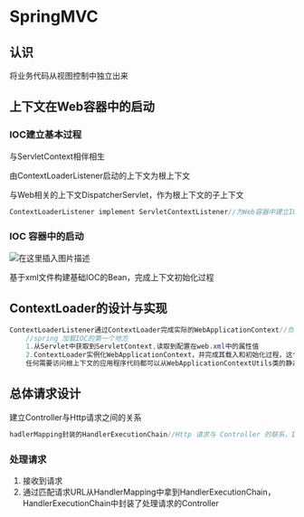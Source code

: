 # SpringMVC

## 认识

将业务代码从视图控制中独立出来

## 上下文在Web容器中的启动

### IOC建立基本过程

与ServletContext相伴相生

由ContextLoaderListener启动的上下文为根上下文

与Web相关的上下文DispatcherServlet，作为根上下文的子上下文

```java
ContextLoaderListener implement ServletContextListener//为Web容器中建立IOC容器服务的
```

### IOC 容器中的启动

![在这里插入图片描述](https://img-blog.csdnimg.cn/20200919201508246.png?x-oss-process=image/watermark,type_ZmFuZ3poZW5naGVpdGk,shadow_10,text_aHR0cHM6Ly9ibG9nLmNzZG4ubmV0L3FxXzQyMDcwMTc5,size_16,color_FFFFFF,t_70#pic_center)

基于xml文件构建基础IOC的Bean，完成上下文初始化过程

## ContextLoader的设计与实现

```java
ContextLoaderListener通过ContextLoader完成实际的WebApplicationContext//负责启动根IOC并将其载入到Web容器中的主要模块
    //spring 加载IOC的第一个地方
    1.从Servlet中获取到ServletContext,读取到配置在web.xml中的属性值
    2.ContextLoader实例化WebApplicationContext，并完成其载入和初始化过程，这个被初始化的第一个上下文作为根上下文，载入后背绑定到Web应哟程序的ServletContext上
    任何需要访问根上下文的应用程序代码都可以从WebApplicationContextUtils类的静态方法中得到
```

## 总体请求设计

建立Controller与Http请求之间的关系

```java
hadlerMapping封装的HandlerExecutionChain//Http 请求与 Controller 的联系，IOC容器初始化时通过初始化HandlerMapping并将映射关系写入handlerMap中
```

### 处理请求

1. 接收到请求
2. 通过匹配请求URL从HandlerMapping中拿到HandlerExecutionChain，HandlerExecutionChain中封装了处理请求的Controller